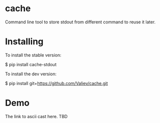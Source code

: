 cache
=====

Command line tool to store stdout from different command to reuse it later.


Installing
==========

To install the stable version:

  $ pip install cache-stdout


To install the dev version:

  $ pip install git+https://github.com/Valiev/cache.git


Demo
====

The link to ascii cast here. TBD
